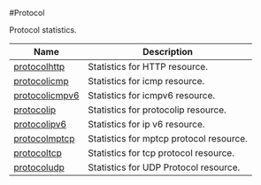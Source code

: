 #Protocol

Protocol statistics.


<table><thead><tr><th>Name</th><th>Description</th></tr></thead><tbody><tr><td><a href=".././protocolhttp/protocolhttp/">protocolhttp</a></td><td>Statistics for HTTP resource.</td></tr><tr><td><a href=".././protocolicmp/protocolicmp/">protocolicmp</a></td><td>Statistics for icmp resource.</td></tr><tr><td><a href=".././protocolicmpv6/protocolicmpv6/">protocolicmpv6</a></td><td>Statistics for icmpv6 resource.</td></tr><tr><td><a href=".././protocolip/protocolip/">protocolip</a></td><td>Statistics for protocolip resource.</td></tr><tr><td><a href=".././protocolipv6/protocolipv6/">protocolipv6</a></td><td>Statistics for ip v6 resource.</td></tr><tr><td><a href=".././protocolmptcp/protocolmptcp/">protocolmptcp</a></td><td>Statistics for mptcp protocol resource.</td></tr><tr><td><a href=".././protocoltcp/protocoltcp/">protocoltcp</a></td><td>Statistics for tcp protocol resource.</td></tr><tr><td><a href=".././protocoludp/protocoludp/">protocoludp</a></td><td>Statistics for UDP Protocol resource.</td></tr></tbody></table>
